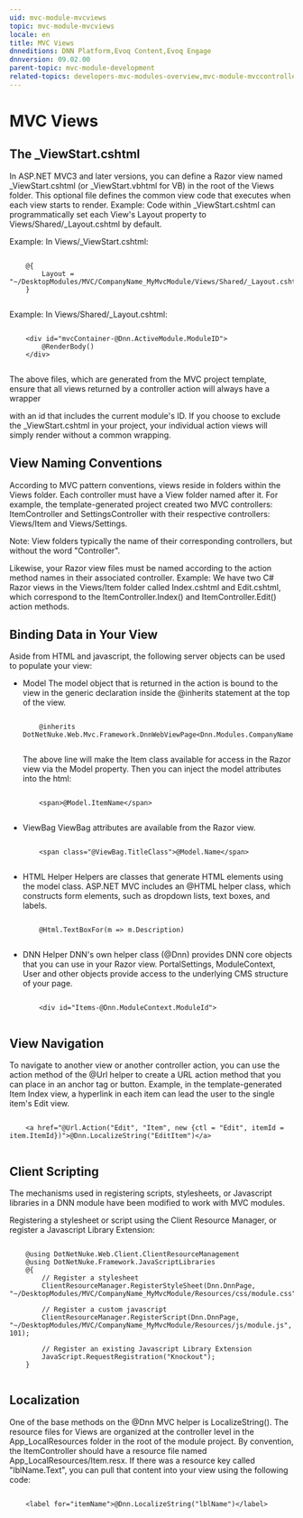 ```yaml
---
uid: mvc-module-mvcviews
topic: mvc-module-mvcviews
locale: en
title: MVC Views
dnneditions: DNN Platform,Evoq Content,Evoq Engage
dnnversion: 09.02.00
parent-topic: mvc-module-development
related-topics: developers-mvc-modules-overview,mvc-module-mvccontroller,mvc-module-unittest,unsupported-mvc-features
---
```


# MVC Views

## The _ViewStart.cshtml

In ASP.NET MVC3 and later versions, you can define a Razor view named _ViewStart.cshtml (or _ViewStart.vbhtml for VB) in the root of the Views folder. This optional file defines the common view code that executes when each view starts to render. Example: Code within _ViewStart.cshtml can programmatically set each View's Layout property to Views/Shared/_Layout.cshtml by default.

Example: In Views/_ViewStart.cshtml:

```

	@{
		Layout = "~/DesktopModules/MVC/CompanyName_MyMvcModule/Views/Shared/_Layout.cshtml";
	}
			
```

Example: In Views/Shared/_Layout.cshtml:

```

	<div id="mvcContainer-@Dnn.ActiveModule.ModuleID">
		@RenderBody()
	</div>
			
```

The above files, which are generated from the MVC project template, ensure that all views returned by a controller action will always have a wrapper <div> with an id that includes the current module's ID. If you choose to exclude the _ViewStart.cshtml in your project, your individual action views will simply render without a common wrapping.

## View Naming Conventions

According to MVC pattern conventions, views reside in folders within the Views folder. Each controller must have a View folder named after it. For example, the template-generated project created two MVC controllers: ItemController and SettingsController with their respective controllers: Views/Item and Views/Settings.

Note: View folders typically the name of their corresponding controllers, but without the word "Controller".

Likewise, your Razor view files must be named according to the action method names in their associated controller. Example: We have two C# Razor views in the Views/Item folder called Index.cshtml and Edit.cshtml, which correspond to the ItemController.Index() and ItemController.Edit() action methods.

## Binding Data in Your View

Aside from HTML and javascript, the following server objects can be used to populate your view:

*   Model The model object that is returned in the action is bound to the view in the generic declaration inside the @inherits statement at the top of the view.
    
    ```
    
        @inherits DotNetNuke.Web.Mvc.Framework.DnnWebViewPage<Dnn.Modules.CompanyName.MyMvcModule.Models.Item<
    					
    ```
    
    The above line will make the Item class available for access in the Razor view via the Model property. Then you can inject the model attributes into the html:
    
    ```
    
        <span>@Model.ItemName</span>
    					
    ```
    
*   ViewBag ViewBag attributes are available from the Razor view.
    
    ```
    
        <span class="@ViewBag.TitleClass">@Model.Name</span>
    					
    ```
    
*   HTML Helper Helpers are classes that generate HTML elements using the model class. ASP.NET MVC includes an @HTML helper class, which constructs form elements, such as dropdown lists, text boxes, and labels.
    
    ```
    
        @Html.TextBoxFor(m => m.Description)
    					
    ```
    
*   DNN Helper DNN's own helper class (@Dnn) provides DNN core objects that you can use in your Razor view. PortalSettings, ModuleContext, User and other objects provide access to the underlying CMS structure of your page.
    
    ```
    
        <div id="Items-@Dnn.ModuleContext.ModuleId">
    					
    ```
    

## View Navigation

To navigate to another view or another controller action, you can use the action method of the @Url helper to create a URL action method that you can place in an anchor tag or button. Example, in the template-generated Item Index view, a hyperlink in each item can lead the user to the single item's Edit view.

```

	<a href="@Url.Action("Edit", "Item", new {ctl = "Edit", itemId = item.ItemId})">@Dnn.LocalizeString("EditItem")</a>
			
```

## Client Scripting

The mechanisms used in registering scripts, stylesheets, or Javascript libraries in a DNN module have been modified to work with MVC modules.

Registering a stylesheet or script using the Client Resource Manager, or register a Javascript Library Extension:

```

	@using DotNetNuke.Web.Client.ClientResourceManagement
	@using DotNetNuke.Framework.JavaScriptLibraries
	@{
		// Register a stylesheet
		ClientResourceManager.RegisterStyleSheet(Dnn.DnnPage, "~/DesktopModules/MVC/CompanyName_MyMvcModule/Resources/css/module.css");

		// Register a custom javascript
		ClientResourceManager.RegisterScript(Dnn.DnnPage, "~/DesktopModules/MVC/CompanyName_MyMvcModule/Resources/js/module.js", 101);

		// Register an existing Javascript Library Extension
		JavaScript.RequestRegistration("Knockout");
	}
			
```

## Localization

One of the base methods on the @Dnn MVC helper is LocalizeString(). The resource files for Views are organized at the controller level in the App_LocalResources folder in the root of the module project. By convention, the ItemController should have a resource file named App_LocalResources/Item.resx. If there was a resource key called "lblName.Text", you can pull that content into your view using the following code:

```

	<label for="itemName">@Dnn.LocalizeString("lblName")</label>
			
```
